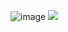 ![image](https://static.wikia.nocookie.net/pokemon-snakewood/images/7/72/Flygon.png/revision/latest?cb=20220124235221)
![](https://komarev.com/ghpvc/?username=tropiicana)

<!--
**Tropiicana/tropiicana** is a ✨ _special_ ✨ repository because its `README.md` (this file) appears on your GitHub profile.

Here are some ideas to get you started:

- 🔭 I’m currently working on ...
- 🌱 I’m currently learning ...
- 👯 I’m looking to collaborate on ...
- 🤔 I’m looking for help with ...
- 💬 Ask me about ...
- 📫 How to reach me: ...
- 😄 Pronouns: ...
- ⚡ Fun fact: ...
-->
